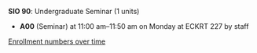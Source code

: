 **SIO 90**: Undergraduate Seminar (1 units)

- **A00** (Seminar) at 11:00 am–11:50 am on Monday at ECKRT 227 by staff

[Enrollment numbers over time](./SIO90.tsv)
